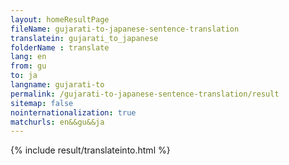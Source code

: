 ```yaml
---
layout: homeResultPage
fileName: gujarati-to-japanese-sentence-translation
translatein: gujarati_to_japanese
folderName : translate
lang: en
from: gu
to: ja
langname: gujarati-to
permalink: /gujarati-to-japanese-sentence-translation/result
sitemap: false
nointernationalization: true
matchurls: en&&gu&&ja
---
```

{% include result/translateinto.html %}

<script src="/js/result/translation.js" data-foldername="{{page.folderName}}" data-lang="{{page.lang}}"></script>
